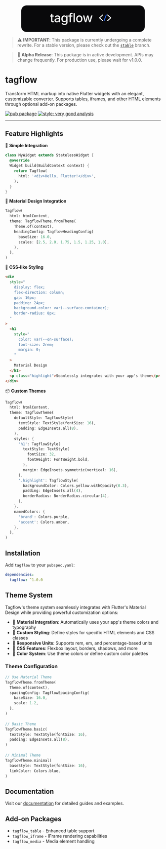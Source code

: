 <p align="center">
  <picture>
    <source media="(prefers-color-scheme: dark)" srcset="assets/dark/logo.svg">
    <source media="(prefers-color-scheme: light)" srcset="assets/light/logo.svg">
    <img alt="tagflow" src="assets/dark/logo.svg" width="400">
  </picture>
</p>

> ⚠️ **IMPORTANT**: This package is currently undergoing a complete rewrite. For a stable version, please check out the [`stable`](https://github.com/devaryakjha/tagflow/tree/stable) branch.

> 🚧 **Alpha Release**: This package is in active development. APIs may change frequently. For production use, please wait for v1.0.0.

# tagflow

Transform HTML markup into native Flutter widgets with an elegant, customizable converter. Supports tables, iframes, and other HTML elements through optional add-on packages.

[![pub package](https://img.shields.io/pub/v/tagflow.svg?label=tagflow&color=orange)](https://pub.dev/packages/tagflow)
[![style: very good analysis](https://img.shields.io/badge/style-very_good_analysis-B22C89.svg)](https://pub.dev/packages/very_good_analysis)

---

## Feature Highlights

🚀 **Simple Integration**

```dart
class MyWidget extends StatelessWidget {
  @override
  Widget build(BuildContext context) {
    return Tagflow(
      html: '<div>Hello, Flutter!</div>',
    );
  }
}
```

🎨 **Material Design Integration**

```dart
Tagflow(
  html: htmlContent,
  theme: TagflowTheme.fromTheme(
    Theme.of(context),
    headingConfig: TagflowHeadingConfig(
      baseSize: 16.0,
      scales: [2.5, 2.0, 1.75, 1.5, 1.25, 1.0],
    ),
  ),
)
```

🎯 **CSS-like Styling**

```html
<div
  style="
    display: flex;
    flex-direction: column;
    gap: 16px;
    padding: 24px;
    background-color: var(--surface-container);
    border-radius: 8px;
  "
>
  <h1
    style="
      color: var(--on-surface);
      font-size: 2rem;
      margin: 0;
    "
  >
    Material Design
  </h1>
  <p class="highlight">Seamlessly integrates with your app's theme</p>
</div>
```

📦 **Custom Themes**

```dart
Tagflow(
  html: htmlContent,
  theme: TagflowTheme(
    defaultStyle: TagflowStyle(
      textStyle: TextStyle(fontSize: 16),
      padding: EdgeInsets.all(8),
    ),
    styles: {
      'h1': TagflowStyle(
        textStyle: TextStyle(
          fontSize: 32,
          fontWeight: FontWeight.bold,
        ),
        margin: EdgeInsets.symmetric(vertical: 16),
      ),
      '.highlight': TagflowStyle(
        backgroundColor: Colors.yellow.withOpacity(0.3),
        padding: EdgeInsets.all(4),
        borderRadius: BorderRadius.circular(4),
      ),
    },
    namedColors: {
      'brand': Colors.purple,
      'accent': Colors.amber,
    },
  ),
)
```

## Installation

Add `tagflow` to your `pubspec.yaml`:

```yaml
dependencies:
  tagflow: ^1.0.0
```

## Theme System

Tagflow's theme system seamlessly integrates with Flutter's Material Design while providing powerful customization options:

- 🎨 **Material Integration**: Automatically uses your app's theme colors and typography
- 🔧 **Custom Styling**: Define styles for specific HTML elements and CSS classes
- 📏 **Responsive Units**: Supports rem, em, and percentage-based units
- 🎯 **CSS Features**: Flexbox layout, borders, shadows, and more
- 🌈 **Color System**: Use theme colors or define custom color palettes

### Theme Configuration

```dart
// Use Material Theme
TagflowTheme.fromTheme(
  Theme.of(context),
  spacingConfig: TagflowSpacingConfig(
    baseSize: 16.0,
    scale: 1.2,
  ),
)

// Basic Theme
TagflowTheme.basic(
  textStyle: TextStyle(fontSize: 16),
  padding: EdgeInsets.all(8),
)

// Minimal Theme
TagflowTheme.minimal(
  baseStyle: TextStyle(fontSize: 16),
  linkColor: Colors.blue,
)
```

## Documentation

Visit our [documentation](https://docs.arya.run/tagflow) for detailed guides and examples.

## Add-on Packages

- `tagflow_table` - Enhanced table support
- `tagflow_iframe` - IFrame rendering capabilities
- `tagflow_media` - Media element handling
